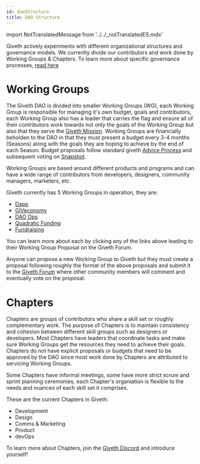 ```yaml
---
id: daoStructure
title: DAO Structure
---
```

import NotTranslatedMessage from '../../_notTranslatedES.mdx'

<NotTranslatedMessage />

Giveth actively experiments with different organizational structures and governance models. We currently divide our contributors and work done by Working Groups & Chapters. To learn more about specific governance processes, [read here](./governanceProcess)

# Working Groups
The Giveth DAO is divided into smaller Working Groups (WG), each Working Group is responsible for managing it's own budget, goals and contributors, each Working Group also has a leader that carries the flag and ensure all of their contributors work towards not only the goals of the Working Group but also that they serve the [Giveth Mission](./#our-mission). Working Groups are financially beholden to the DAO in that they must present a budget every 3-4 months (Seasons) along with the goals they are hoping to achieve by the end of each Season. Budget proposals follow standard giveth [Advice Process](./adviceProcess) and subsequent voting on [Snapshot](./governanceProcess#snapshot-voting).

Working Groups are based around different products and programs and can have a wide range of contributors from developers, designers, community managers, marketers, etc. 

Giveth currently has 5 Working Groups in operation, they are:

- [Dapp](https://forum.giveth.io/c/dapp-wg/18)
- [GIVeconomy](https://forum.giveth.io/c/giveconomy-wg/19)
- [DAO Ops](https://forum.giveth.io/c/dao-ops-wg/20)
- [Quadratic Funding](https://forum.giveth.io/c/qf-wg/22)
- [Fundraising](https://forum.giveth.io/c/fundraising/25)

You can learn more about each by clicking any of the links above leading to their Working Group Proposal on the Giveth Forum.

Anyone can propose a new Working Group to Giveth but they must create a proposal following roughly the format of the above proposals and submit it to the [Giveth Forum](https://forum.giveth.io/c/wgp/17) where other community members will comment and eventually vote on the proposal.

# Chapters

Chapters are groups of contributors who share a skill set or roughly complementary work. The purpose of Chapters is to maintain consistency and cohesion between different skill groups such as designers or developers. Most Chapters have leaders that coordinate tasks and make sure Working Groups get the resources they need to achieve their goals. Chapters do not have explicit proposals or budgets that need to be approved by the DAO since most work done by Chapters are attributed to servicing Working Groups. 

Some Chapters have informal meetings, some have more strict scrum and sprint planning ceremonies, each Chapter's organiation is flexible to the needs and nuances of each skill set it comprises. 

These are the current Chapters in Giveth:

- Development
- Design
- Comms & Marketing
- Product 
- devOps

To learn more about Chapters, join the [Giveth Discord](https://discord.giveth.io) and introduce yourself! 

